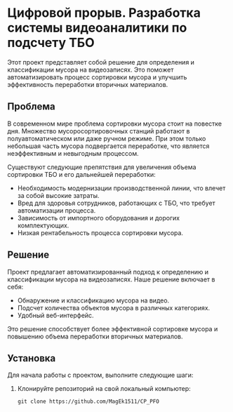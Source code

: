 # Цифровой прорыв. Разработка системы видеоаналитики по подсчету ТБО

Этот проект представляет собой решение для определения и классификации мусора на видеозаписях. Это поможет автоматизировать процесс сортировки мусора и улучшить эффективность переработки вторичных материалов.

## Проблема

В современном мире проблема сортировки мусора стоит на повестке дня. Множество мусоросортировочных станций работают в полуавтоматическом или даже ручном режиме. При этом только небольшая часть мусора подвергается переработке, что является неэффективным и невыгодным процессом.

Существуют следующие препятствия для увеличения объема сортировки ТБО и его дальнейшей переработки:
- Необходимость модернизации производственной линии, что влечет за собой высокие затраты.
- Вред для здоровья сотрудников, работающих с ТБО, что требует автоматизации процесса.
- Зависимость от импортного оборудования и дорогих комплектующих.
- Низкая рентабельность процесса сортировки мусора.

## Решение

Проект предлагает автоматизированный подход к определению и классификации мусора на видеозаписях. Наше решение включает в себя:

- Обнаружение и классификацию мусора на видео.
- Подсчет количества объектов мусора в различных категориях.
- Удобный веб-интерфейс.

Это решение способствует более эффективной сортировке мусора и повышению объема переработки вторичных материалов.

## Установка

Для начала работы с проектом, выполните следующие шаги:

1. Клонируйте репозиторий на свой локальный компьютер:

   ```shell
   git clone https://github.com/MagEk1511/CP_PFO
